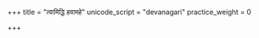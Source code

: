 +++
title = "त्वामिद्धि हवामहे"
unicode_script = "devanagari"
practice_weight = 0

+++
<div class="js_include" url="/vedAH/sAma/paravastu-saama/devaH/indraH/tvAm-iddhi/"  newLevelForH1="1" includeTitle="true"> </div>
